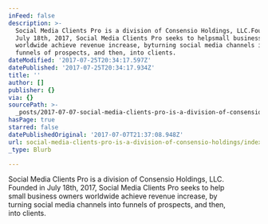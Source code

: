 ```yaml
---
inFeed: false
description: >-
  Social Media Clients Pro is a division of Consensio Holdings, LLC.Founded in
  July 18th, 2017, Social Media Clients Pro seeks to helpsmall business owners
  worldwide achieve revenue increase, byturning social media channels into
  funnels of prospects, and then, into clients.
dateModified: '2017-07-25T20:34:17.597Z'
datePublished: '2017-07-25T20:34:17.934Z'
title: ''
author: []
publisher: {}
via: {}
sourcePath: >-
  _posts/2017-07-07-social-media-clients-pro-is-a-division-of-consensio-holdings.md
hasPage: true
starred: false
datePublishedOriginal: '2017-07-07T21:37:08.948Z'
url: social-media-clients-pro-is-a-division-of-consensio-holdings/index.html
_type: Blurb

---
```

Social Media Clients Pro is a division of Consensio Holdings, LLC.  
Founded in July 18th, 2017, Social Media Clients Pro seeks to help  
small business owners worldwide achieve revenue increase, by  
turning social media channels into funnels of prospects, and then,   
into clients.